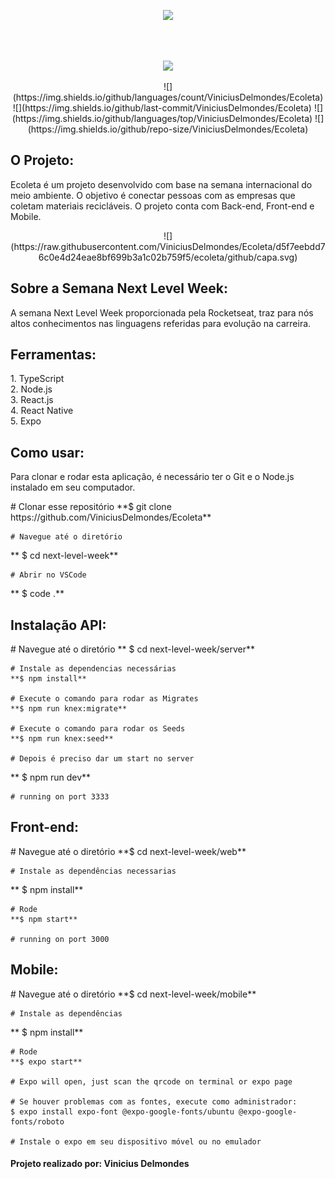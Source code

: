 <p align="center">
<img src="https://user-images.githubusercontent.com/60788150/86497110-9ef64c00-bd56-11ea-8464-9705815a057e.png">
</p>

<br/>
<br/>

<p align="center">
<img src="https://user-images.githubusercontent.com/60788150/86496772-2f339180-bd55-11ea-875e-b9c465548898.png">
</p>

<p align="center">
![](https://img.shields.io/github/languages/count/ViniciusDelmondes/Ecoleta)  ![](https://img.shields.io/github/last-commit/ViniciusDelmondes/Ecoleta) ![](https://img.shields.io/github/languages/top/ViniciusDelmondes/Ecoleta) ![](https://img.shields.io/github/repo-size/ViniciusDelmondes/Ecoleta)
<p/>

<h2>
O Projeto:
</h2>
<p>
Ecoleta é um projeto desenvolvido com base na semana internacional do meio ambiente. O objetivo é conectar pessoas com as empresas que coletam materiais recicláveis. O projeto conta com Back-end, Front-end e Mobile.
</p>


<p align="center">
![](https://raw.githubusercontent.com/ViniciusDelmondes/Ecoleta/d5f7eebdd76c0e4d24eae8bf699b3a1c02b759f5/ecoleta/github/capa.svg)
</p>

<h2>Sobre a Semana Next Level Week:</h2>
<p>
A semana Next Level Week proporcionada pela Rocketseat, traz para 			nós altos conhecimentos nas linguagens referidas para evolução na carreira.
</p>

<h2>
Ferramentas:
</h2>
<p>
1.  TypeScript </br>
2.  Node.js </br>
3.  React.js </br>
4. React Native </br>
5. Expo </br>
</p>

<h2>
 Como usar:
</h2>
<p>
Para clonar e rodar esta aplicação, é necessário ter o Git e o Node.js instalado em seu computador.
</p>
    # Clonar esse repositório
    **$ git clone https://github.com/ViniciusDelmondes/Ecoleta**
    
    # Navegue até o diretório
   ** $ cd next-level-week**
    
    # Abrir no VSCode
   ** $ code .**

<h2>
 Instalação API:
</h2>
<p>
    # Navegue até o diretório
   ** $ cd next-level-week/server**
    
    # Instale as dependencias necessárias
    **$ npm install**
    
    # Execute o comando para rodar as Migrates
    **$ npm run knex:migrate**
    
    # Execute o comando para rodar os Seeds
    **$ npm run knex:seed**
    
    # Depois é preciso dar um start no server
   ** $ npm run dev**
    
    # running on port 3333
</p>

<h2>
 Front-end:
</h2>
<p>
    # Navegue até o diretório
    **$ cd next-level-week/web**
    
    # Instale as dependências necessarias
   ** $ npm install**
    
    # Rode
    **$ npm start**
    
    # running on port 3000
</p>

<h2>
	Mobile:
</h2>
<p>
    # Navegue até o diretório
    **$ cd next-level-week/mobile**
    
    # Instale as dependências
   ** $ npm install**
    
    # Rode
    **$ expo start**
    
    # Expo will open, just scan the qrcode on terminal or expo page
    
    # Se houver problemas com as fontes, execute como administrador:
    $ expo install expo-font @expo-google-fonts/ubuntu @expo-google-fonts/roboto
    
    # Instale o expo em seu dispositivo móvel ou no emulador
</p>

<h4>
 Projeto realizado por: Vinicius Delmondes
</h4>
